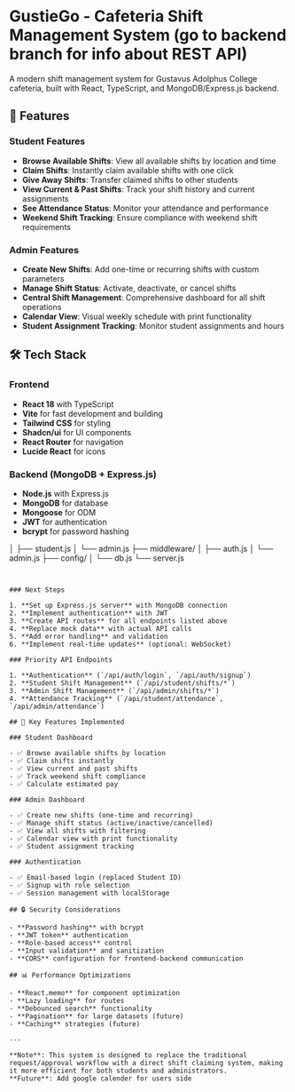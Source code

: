 # GustieGo - Cafeteria Shift Management System (go to backend branch for info about REST API)

A modern shift management system for Gustavus Adolphus College cafeteria, built with React, TypeScript, and MongoDB/Express.js backend.

## 🚀 Features

### Student Features

- **Browse Available Shifts**: View all available shifts by location and time
- **Claim Shifts**: Instantly claim available shifts with one click
- **Give Away Shifts**: Transfer claimed shifts to other students
- **View Current & Past Shifts**: Track your shift history and current assignments
- **See Attendance Status**: Monitor your attendance and performance
- **Weekend Shift Tracking**: Ensure compliance with weekend shift requirements

### Admin Features

- **Create New Shifts**: Add one-time or recurring shifts with custom parameters
- **Manage Shift Status**: Activate, deactivate, or cancel shifts
- **Central Shift Management**: Comprehensive dashboard for all shift operations
- **Calendar View**: Visual weekly schedule with print functionality
- **Student Assignment Tracking**: Monitor student assignments and hours

## 🛠 Tech Stack

### Frontend

- **React 18** with TypeScript
- **Vite** for fast development and building
- **Tailwind CSS** for styling
- **Shadcn/ui** for UI components
- **React Router** for navigation
- **Lucide React** for icons

### Backend (MongoDB + Express.js)

- **Node.js** with Express.js
- **MongoDB** for database
- **Mongoose** for ODM
- **JWT** for authentication
- **bcrypt** for password hashing


│   ├── student.js
│   └── admin.js
├── middleware/
│   ├── auth.js
│   └── admin.js
├── config/
│   └── db.js
└── server.js
```


### Next Steps

1. **Set up Express.js server** with MongoDB connection
2. **Implement authentication** with JWT
3. **Create API routes** for all endpoints listed above
4. **Replace mock data** with actual API calls
5. **Add error handling** and validation
6. **Implement real-time updates** (optional: WebSocket)

### Priority API Endpoints

1. **Authentication** (`/api/auth/login`, `/api/auth/signup`)
2. **Student Shift Management** (`/api/student/shifts/*`)
3. **Admin Shift Management** (`/api/admin/shifts/*`)
4. **Attendance Tracking** (`/api/student/attendance`, `/api/admin/attendance`)

## 🎯 Key Features Implemented

### Student Dashboard

- ✅ Browse available shifts by location
- ✅ Claim shifts instantly
- ✅ View current and past shifts
- ✅ Track weekend shift compliance
- ✅ Calculate estimated pay

### Admin Dashboard

- ✅ Create new shifts (one-time and recurring)
- ✅ Manage shift status (active/inactive/cancelled)
- ✅ View all shifts with filtering
- ✅ Calendar view with print functionality
- ✅ Student assignment tracking

### Authentication

- ✅ Email-based login (replaced Student ID)
- ✅ Signup with role selection
- ✅ Session management with localStorage

## 🔒 Security Considerations

- **Password hashing** with bcrypt
- **JWT token** authentication
- **Role-based access** control
- **Input validation** and sanitization
- **CORS** configuration for frontend-backend communication

## 📊 Performance Optimizations

- **React.memo** for component optimization
- **Lazy loading** for routes
- **Debounced search** functionality
- **Pagination** for large datasets (future)
- **Caching** strategies (future)

---

**Note**: This system is designed to replace the traditional request/approval workflow with a direct shift claiming system, making it more efficient for both students and administrators.
**Future**: Add google calender for users side
